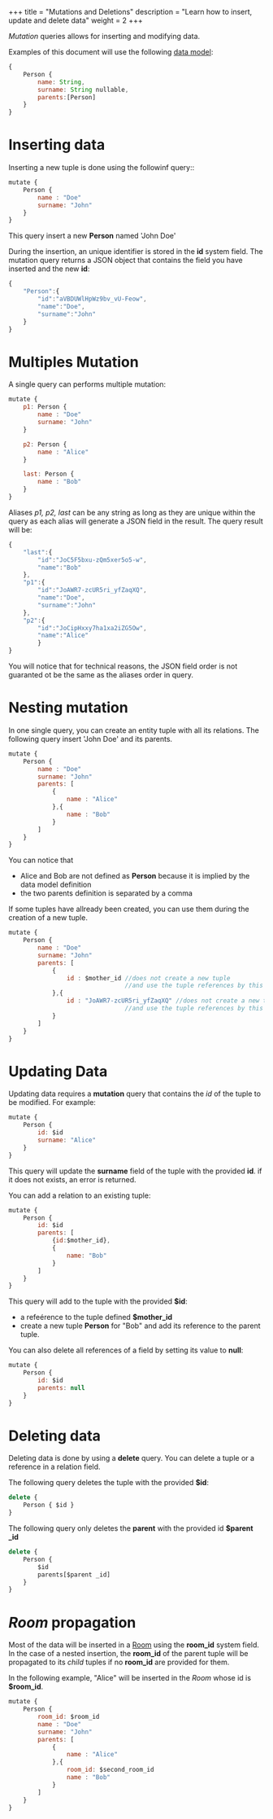 +++
title = "Mutations and Deletions"
description = "Learn how to insert, update and delete data"
weight = 2
+++

*Mutation* queries allows for inserting and modifying data.

Examples of this document will use the following [data model](@/learn/datamodel/schema.md):
```js
{
    Person {
        name: String,
        surname: String nullable,
        parents:[Person]
    }
}
```

# Inserting data
Inserting a new tuple is done using the followinf query::
```js
mutate {
    Person {
        name : "Doe"
        surname: "John"
    }
}
```

This query insert a new **Person** named 'John Doe'

During the insertion, an unique identifier is stored in the **id** system field. The mutation query returns a JSON object that contains the field you have inserted and the new **id**:
```js
{
    "Person":{
        "id":"aVBDUWlHpWz9bv_vU-Feow",
        "name":"Doe",
        "surname":"John"
    }
}
```


# Multiples Mutation

A single query can performs multiple mutation:
```js
mutate {
    p1: Person {
        name : "Doe"
        surname: "John"
    }

    p2: Person {
        name : "Alice"
    }

    last: Person {
        name : "Bob"
    }
}
```
 Aliases *p1, p2, last* can be any string as long as they are unique within the query as each alias will generate a JSON field in the result. The query result will be:

```js
{
    "last":{
        "id":"JoC5F5bxu-zQm5xer5o5-w",
        "name":"Bob"
    },
    "p1":{
        "id":"JoAWR7-zcUR5ri_yfZaqXQ",
        "name":"Doe",
        "surname":"John"
    },
    "p2":{
        "id":"JoCipHxxy7ha1xa2iZG5Ow",
        "name":"Alice"
        }
}
```
You will notice that for technical reasons, the JSON field order is not guaranted ot be the same as the aliases order in query.

# Nesting mutation

In one single query, you can create an entity tuple with all its relations. 
The following query insert 'John Doe' and its parents.
```js
mutate {
    Person {
        name : "Doe"
        surname: "John"
        parents: [
            {
                name : "Alice"
            },{
                name : "Bob"
            }
        ]
    }
}
```

You can notice that 
- Alice and Bob are not defined as **Person** because it is implied by the data model definition
- the two parents definition is separated by a comma

If some tuples have allready been created, you can use them during the creation of a new tuple.
```js
mutate {
    Person {
        name : "Doe"
        surname: "John"
        parents: [
            {
                id : $mother_id //does not create a new tuple 
                                //and use the tuple references by this id
            },{
                id : "JoAWR7-zcUR5ri_yfZaqXQ" //does not create a new tuple 
                                //and use the tuple references by this id
            }
        ]
    }
}
```

# Updating Data

Updating data requires a **mutation** query that contains the *id* of the tuple to be modified. For example:
```js
mutate {
    Person {
        id: $id
        surname: "Alice"
    }
}
```
This query will update the **surname** field of the tuple with the provided **id**. if it does not exists, an error is returned.

You can add a relation to an existing tuple:
```js
mutate {
    Person {
        id: $id
        parents: [
            {id:$mother_id}, 
            {
                name: "Bob"
            }
        ]
    }
}
```
This query will add to the tuple with the provided **$id**:
- a refeérence to the tuple defined **$mother_id**
- create a new tuple **Person** for "Bob" and add its reference to the parent tuple.

You can also delete all references of a field by setting its value to **null**:
```js
mutate {
    Person {
        id: $id
        parents: null
    }
}
```


# Deleting data

Deleting data is done by using a **delete** query. You can delete a tuple or a reference in a relation field.

The following query deletes the tuple with the provided **$id**:
```js 
delete {
    Person { $id }
}
```

The following query only deletes the **parent** with the provided id **$parent _id**
```js 
delete {
    Person { 
        $id 
        parents[$parent _id]
    }
}
```


# *Room* propagation

Most of the data will be inserted in a [Room](@/learn/access_rights/room.md) using the **room_id** system field. In the case of a nested insertion, the **room_id** of the parent tuple will be propagated to its *child* tuples if no **room_id** are provided for them.


In the following example, "Alice" will be inserted in the *Room* whose id is **$room_id**.
```js
mutate {
    Person {
        room_id: $room_id
        name : "Doe"
        surname: "John"
        parents: [
            {
                name : "Alice"
            },{
                room_id: $second_room_id
                name : "Bob"
            }
        ]
    }
}
```